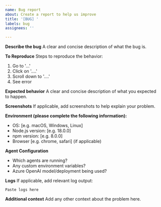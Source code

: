 ```yaml
---
name: Bug report
about: Create a report to help us improve
title: '[BUG] '
labels: bug
assignees: ''

---
```


**Describe the bug**
A clear and concise description of what the bug is.

**To Reproduce**
Steps to reproduce the behavior:
1. Go to '...'
2. Click on '....'
3. Scroll down to '....'
4. See error

**Expected behavior**
A clear and concise description of what you expected to happen.

**Screenshots**
If applicable, add screenshots to help explain your problem.

**Environment (please complete the following information):**
 - OS: [e.g. macOS, Windows, Linux]
 - Node.js version: [e.g. 18.0.0]
 - npm version: [e.g. 8.0.0]
 - Browser [e.g. chrome, safari] (if applicable)

**Agent Configuration**
- Which agents are running?
- Any custom environment variables?
- Azure OpenAI model/deployment being used?

**Logs**
If applicable, add relevant log output:

```
Paste logs here
```

**Additional context**
Add any other context about the problem here.

